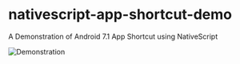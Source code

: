 # nativescript-app-shortcut-demo

A Demonstration of Android 7.1 App Shortcut using NativeScript

![Demonstration](./demo.gif)
